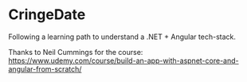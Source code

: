 # CringeDate
Following a learning path to understand a .NET + Angular tech-stack.

Thanks to Neil Cummings for the course:
https://www.udemy.com/course/build-an-app-with-aspnet-core-and-angular-from-scratch/
